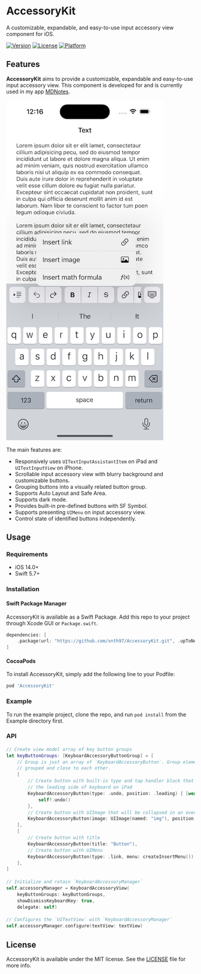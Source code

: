 # AccessoryKit

A customizable, expandable, and easy-to-use input accessory view component for iOS.

[![Version](https://img.shields.io/cocoapods/v/AccessoryKit.svg?style=flat)](https://cocoapods.org/pods/AccessoryKit)
[![License](https://img.shields.io/cocoapods/l/AccessoryKit.svg?style=flat)](https://cocoapods.org/pods/AccessoryKit)
[![Platform](https://img.shields.io/cocoapods/p/AccessoryKit.svg?style=flat)](https://cocoapods.org/pods/AccessoryKit)

## Features

**AccessoryKit** aims to provide a customizable, expandable and easy-to-use input accessory view. This component is developed for and is currently used in my app [MDNotes](https://apps.apple.com/us/app/mdnotes/id1471287219).

![](Screenshots/1.png)

The main features are:

* Responsively uses `UITextInputAssistantItem` on iPad and `UITextInputView` on iPhone.
* Scrollable input accessory view with blurry background and customizable buttons.
* Grouping buttons into a visually related button group.
* Supports Auto Layout and Safe Area.
* Supports dark mode.
* Provides built-in pre-defined buttons with SF Symbol.
* Supports presenting `UIMenu` on input accessory view.
* Control state of identified buttons independently.

## Usage

### Requirements

* iOS 14.0+
* Swift 5.7+

### Installation

#### Swift Package Manager

AccessoryKit is available as a Swift Package. Add this repo to your project through Xcode GUI or `Package.swift`.

```swift
dependencies: [
    .package(url: "https://github.com/xnth97/AccessoryKit.git", .upToNextMajor(from: "2.0.0"))
]
```

#### CocoaPods

To install AccessoryKit, simply add the following line to your Podfile:

```ruby
pod 'AccessoryKit'
```

### Example

To run the example project, clone the repo, and run `pod install` from the Example directory first.

### API

```swift
// Create view model array of key button groups
let keyButtonGroups: [KeyboardAccessoryButtonGroup] = [
    // Group is just an array of `KeyboardAccessoryButton`. Group elements will be visually 
    // grouped and close to each other.
    [
        // Create button with built-in type and tap handler block that will be placed on 
        // the leading side of keyboard on iPad
        KeyboardAccessoryButton(type: .undo, position: .leading) { [weak self] in
            self?.undo()
        },
        // Create button with UIImage that will be collapsed in an overflow menu on iPad
        KeyboardAccessoryButton(image: UIImage(named: "img"), position: .overflow),
    ],
    [
        // Create button with title
        KeyboardAccessoryButton(title: "Button"),
        // Create button with UIMenu
        KeyboardAccessoryButton(type: .link, menu: createInsertMenu()),
    ],
]

// Initialize and retain `KeyboardAccessoryManager`
self.accessoryManager = KeyboardAccessoryView(
    keyButtonGroups: keyButtonGroups,
    showDismissKeyboardKey: true,
    delegate: self)

// Configures the `UITextView` with `KeyboardAccessoryManager`
self.accessoryManager.configure(textView: textView)
```

## License

AccessoryKit is available under the MIT license. See the [LICENSE](LICENSE) file for more info.
